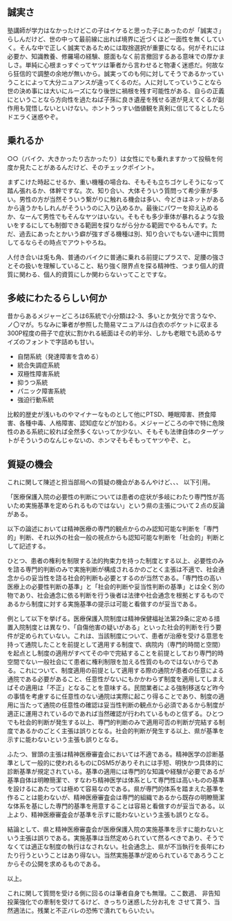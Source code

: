 ﻿## 誠実さ

塾講師が学力はなかったけどこの子はイケると思った子にあったのが「誠実さ」らしんだけど、世の中って最前線に出れば境界に近づくほど一面性を無くしていく。そんな中で正しく誠実であるためには取捨選択が重要になる。何がそれには必要か、知識教養、修羅場の経験、臆面もなく前言撤回するある意味での厚かましさ。単純に心根まっすぐってヤツは筆者から言わせると物凄く迷惑だ。何故なら狂信的で調整の余地が無いから。誠実ってのも何に対してそうであるかっていうことによって大分ニュアンスが違ってくるのだ。人に対してっていうことなら世の決め事には大いにルーズになり後世に禍根を残す可能性がある、自らの正義にということなら方向性を過たねば子孫に良き遺産を残せる道が見えてくるが副作用も覚悟しないといけない。ホントうっすい価値観を真剣に信じてるとしたらドエラく迷惑やぞ。


## 乗れるか

○○（バイク、大きかったり古かったり）は女性にでも乗れますかって投稿を何度か見たことがあるんだけど、そのチェックポイント。

まずこけた時起こせるか、重い機種の場合ね、そもそも立ちゴケしそうになって踏ん張れるか、体幹ですな。次、知り合い、大体そういう質問って希少車が多い。男性の方が当然そういう繋がりに触れる機会は多い、今どきはネットがあるから違うかもしれんがそういうのに入り込めるか。最後にパワーを抑え込めるか、なーんて男性でもそんなヤツはいない。そもそも多少車体が暴れるような扱いをするにしても制御できる範囲を探りながら分かる範囲でやるもんです。ただ、過去にあったとかいう癖が強すぎる機種は別、知り合いでもない連中に質問してるならその時点でアウトやろね。

人付き合いは兎も角、普通のバイクに普通に乗れる前提にプラスで、足腰の強さとその扱いを理解していること、粘り強く限界点を探る精神性、つまり個人的資質に関わる、個人的資質にしか関わらないってことですな。


## 多岐にわたるらしい何か

昔からあるメジャーどころは6系統で小分類は2-3、多いとか気分で言うなや、ノ〇マが。ちなみに筆者が参照した簡易マニュアルは白衣のポケットに収まる300P程度の冊子で症状に割かれる紙面はその約半分、しかも老眼でも読めるサイズのフォントで字詰めも甘い。

- 自閉系統（発達障害を含める）
- 統合失調症系統
- 双極性障害系統
- 抑うつ系統
- パニック障害系統
- 強迫行動系統

比較的歴史が浅いものやマイナーなものとして他にPTSD、睡眠障害、摂食障害、各種中毒、人格障害、認知症などが加わる。メジャーどころの中で特に危険性のある系統に絞れば全然多くないってか少ない、そもそも法律自体のターゲットがそういうのなんじゃないの、ホンマそもそもってヤツやぞ、と。


## 質疑の機会

これに関して陳述と担当部局への質疑の機会があるんやけど、、、
以下引用。

「医療保護入院の必要性の判断については患者の症状が多岐にわたり専門性が高いため実施基準を定められるものではない」という県の主張について２点の反論がある。

以下の論述においては精神医療の専門的観点からのみ認知可能な判断を「専門的」判断、それ以外の社会一般の視点からも認知可能な判断を「社会的」判断として記述する。

ひとつ、患者の権利を制限する法的拘束力を持った制度とする以上、必要性のみを諮る専門的判断のみで実施判断が構成されるかのごとく主張は不適で、社会通念からの妥当性を諮る社会的判断も必要とするのが当然である。「専門性の高い医療上の必要性判断の基準」と「社会的判断や妥当性判断の基準」とは全く別の物であり、社会通念に依る判断を行う後者は法律や社会通念を根拠とするものであるから制度に対する実施基準の提示は可能と看做すのが妥当である。

例として以下を挙げる。医療保護入院制度は精神保健福祉法第29条に定める措置入院制度とは異なり、「自傷他害の疑いがある」といった社会的判断を行う要件が定められていない。これは、当該制度について、患者が治療を受ける意思を持って通院したことを前提として適用する制度で、病院内（専門的時間と空間）を起点とし制度の適用がすべてその中で完結することを前提としており専門的時空間でない一般社会にて患者に権利制限を加える性質のものではないからである。これについて、制度適用の前提として適用する際の通院が患者の任意による通院である必要があること、任意性がないにもかかわらず制度を適用してしまえばその適用は「不正」となることを意味する。民間業者による強制移送など昨今の事情を考慮するに任意性のない通院は実際に起こり得ることであり、制度の適用に当たって通院の任意性の確認は妥当性判断の観点から必須であるから制度が適正に運用されているのであれば当然確認が行われているものと信ずる。ひとつでも社会的判断が発生する以上、専門的判断のみで適用可否の判断が完結する制度であるかのごとく主張は誤りとなる。社会的判断が発生する以上、県が基準を示すに能わないという主張も誤りとなる。

ふたつ、冒頭の主張は精神医療審査会においては不適である。精神医学の診断基準として一般的に使われるものにDSM5がありそれには手短、明快かつ具体的に診断基準が規定されている。基準の適用には専門的な知識や経験が必要であるが基準自体は明瞭簡潔で、すなわち精神医学は体系として専門性は高いものの基準を設けるにあたっては極めて容易なのである。県が専門的体系を踏まえた基準を作ることは能わないが、精神医療審査会は専門的組織であるから既存の明瞭簡潔な体系を基にした専門的基準を用意することは容易と看做すのが妥当である。以上より、精神医療審査会が基準を示すに能わないという主張も誤りとなる。

結論として、県と精神医療審査会が医療保護入院の実施基準を示すに能わないという主張は誤りである。実施基準は当然定められていて然るべきであり、そうでなくては適正な制度の執行はなされない。社会通念上、県が不当執行を長年にわたり行うということはあり得ない。当然実施基準が定められているであろうことからその公開を求めるものである。

以上。

これに関して質問を受ける側に回るのは筆者自身でも無理。ここ数週、
非告知投薬強化での牽制を受けてるけど、きっちり迷惑した分お礼を
させて貰う、当然適法に。残業と不正バレの恐怖で潰れてもらいたい。
